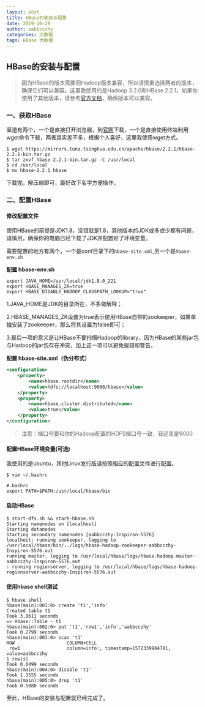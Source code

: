 ```yaml
---
layout: post
title: HBase的安装与配置
date: 2019-10-29
author: aabbcczhy
categories: 大数据
tags: HBase 大数据
---
```

## HBase的安装与配置

>因为HBase的版本需要同Hadoop版本兼容，所以请慎重选择两者的版本，确保它们可以兼容。这里我使用的是Hadoop 3.2.0和HBase 2.2.1，如果你使用了其他版本，请参考[官方文档](https://hbase.apache.org/book.html)，确保版本可以兼容。

### 一、获取HBase

渠道有两个，一个是直接打开浏览器，到[官网](https://hbase.apache.org/downloads.html)下载，一个是直接使用终端利用wget命令下载，两者其实差不多，根据个人喜好，这里我使用wget方式。

```shell
$ wget https://mirrors.tuna.tsinghua.edu.cn/apache/hbase/2.2.1/hbase-2.2.1-bin.tar.gz
$ tar zxvf hbase-2.2.1-bin.tar.gz -C /usr/local
$ cd /usr/local
$ mv hbase-2.2.1 hbase
```

下载完，解压缩即可，最好改下名字方便操作。

### 二、配置HBase

#### 修改配置文件

使用HBase的前提是JDK1.8，没错就是1.8，其他版本的JDK或多或少都有问题，请慎用，确保你的电脑已经下载了JDK并配置好了环境变量。

需要配置的地方有两个，一个是conf目录下的`hbase-site.xml`,另一个是`hbase-env.sh`

**配置 hbase-env.sh**

```shell
export JAVA_HOME=/usr/local/jdk1.8.0_221
export HBASE_MANAGES_ZK=true
export HBASE_DISABLE_HADOOP_CLASSPATH_LOOKUP="true"
```

1.JAVA_HOME是JDK的目录所在，不多做解释；

2.HBASE_MANAGES_ZK设置为true表示使用HBase自带的zookeeper，如果单独安装了zookeeper，那么将其设置为false即可；

3.最后一项的意义是让HBase不要扫描Hadoop的library，因为HBase的某些jar包与Hadoop的jar包存在冲突，加上这一项可以避免报错和警告。

**配置 hbase-site.xml（伪分布式）**

```xml
<configuration>
    <property>
        <name>hbase.rootdir</name>
        <value>hdfs://localhost:9000/hbase</value>
    </property>
    <property>
        <name>hbase.cluster.distributed</name>
        <value>true</value>
    </property>
</configuration>
```

> 注意：端口号要和你的Hadoop配置的HDFS端口号一致，我这里是9000

#### 配置HBase环境变量(可选)

我使用的是ubuntu，其他Linux发行版请按照相应的配置文件进行配置。

```shell
$ vim ~/.bashrc

#.bashrc
export PATH=$PATH:/usr/local/hbase/bin
```

#### 启动HBase

```shell
$ start-dfs.sh && start-hbase.sh
Starting namenodes on [localhost]
Starting datanodes
Starting secondary namenodes [aabbcczhy-Inspiron-5576]
localhost: running zookeeper, logging to /usr/local/hbase/bin/../logs/hbase-hadoop-zookeeper-aabbcczhy-Inspiron-5576.out
running master, logging to /usr/local/hbase/logs/hbase-hadoop-master-aabbcczhy-Inspiron-5576.out
: running regionserver, logging to /usr/local/hbase/logs/hbase-hadoop-regionserver-aabbcczhy-Inspiron-5576.out
```

#### 使用hbase shell测试

```shell
$ hbase shell
hbase(main):001:0> create 't1','info'
Created table t1
Took 3.0611 seconds                                                             
=> Hbase::Table - t1
hbase(main):002:0> put 't1','row1','info','aabbcczhy'
Took 0.2799 seconds
hbase(main):003:0> scan 't1'
ROW                   COLUMN+CELL                                               
 row1                 column=info:, timestamp=1572339984781, value=aabbcczhy    
1 row(s)
Took 0.0499 seconds  
hbase(main):004:0> disable 't1'
Took 1.3555 seconds                                                             
hbase(main):005:0> drop 't1'
Took 0.5080 seconds 
```

至此，HBase的安装与配置就已经完成了。
